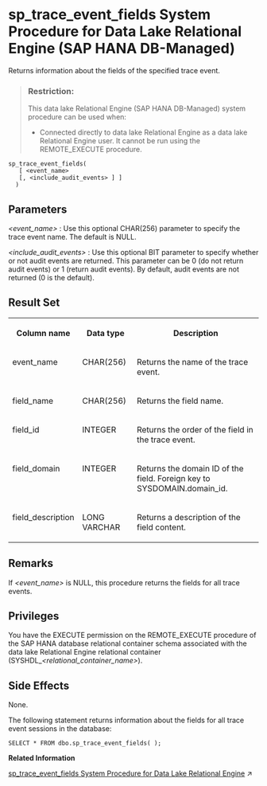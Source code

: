 <!-- loio301a2c803cd847d8a5eec27d96cff484 -->

# sp\_trace\_event\_fields System Procedure for Data Lake Relational Engine \(SAP HANA DB-Managed\)

Returns information about the fields of the specified trace event.



> ### Restriction:  
> This data lake Relational Engine \(SAP HANA DB-Managed\) system procedure can be used when:
> 
> -   Connected directly to data lake Relational Engine as a data lake Relational Engine user. It cannot be run using the REMOTE\_EXECUTE procedure.



```
sp_trace_event_fields( 
   [ <event_name> 
   [, <include_audit_events> ] ]
  )
```



<a name="loio301a2c803cd847d8a5eec27d96cff484__section_xrw_5m2_srb"/>

## Parameters

  *<event\_name\>* 
 :   Use this optional CHAR\(256\) parameter to specify the trace event name. The default is NULL.

   *<include\_audit\_events\>* 
 :   Use this optional BIT parameter to specify whether or not audit events are returned. This parameter can be 0 \(do not return audit events\) or 1 \(return audit events\). By default, audit events are not returned \(0 is the default\).

 

<a name="loio301a2c803cd847d8a5eec27d96cff484__section_vn3_vm2_srb"/>

## Result Set


<table>
<tr>
<th valign="top">

Column name



</th>
<th valign="top">

Data type



</th>
<th valign="top">

Description



</th>
</tr>
<tr>
<td valign="top">

event\_name



</td>
<td valign="top">

CHAR\(256\)



</td>
<td valign="top">

Returns the name of the trace event.



</td>
</tr>
<tr>
<td valign="top">

field\_name



</td>
<td valign="top">

CHAR\(256\)



</td>
<td valign="top">

Returns the field name.



</td>
</tr>
<tr>
<td valign="top">

field\_id



</td>
<td valign="top">

INTEGER



</td>
<td valign="top">

Returns the order of the field in the trace event.



</td>
</tr>
<tr>
<td valign="top">

field\_domain



</td>
<td valign="top">

INTEGER



</td>
<td valign="top">

Returns the domain ID of the field. Foreign key to SYSDOMAIN.domain\_id.



</td>
</tr>
<tr>
<td valign="top">

field\_description



</td>
<td valign="top">

LONG VARCHAR



</td>
<td valign="top">

Returns a description of the field content.



</td>
</tr>
</table>



<a name="loio301a2c803cd847d8a5eec27d96cff484__section_xn5_vm2_srb"/>

## Remarks

If *<event\_name\>* is NULL, this procedure returns the fields for all trace events.



## Privileges

You have the EXECUTE permission on the REMOTE\_EXECUTE procedure of the SAP HANA database relational container schema associated with the data lake Relational Engine relational container \(SYSHDL\_*<relational\_container\_name\>*\).



<a name="loio301a2c803cd847d8a5eec27d96cff484__section_fpn_wm2_srb"/>

## Side Effects

None.



The following statement returns information about the fields for all trace event sessions in the database:

```
SELECT * FROM dbo.sp_trace_event_fields( );
```

**Related Information**  


[sp_trace_event_fields System Procedure for Data Lake Relational Engine](https://help.sap.com/viewer/19b3964099384f178ad08f2d348232a9/2023_1_QRC/en-US/8179a2a56ce210148a18fd12322fa8f2.html "Returns information about the fields of the specified trace event.") :arrow_upper_right:

